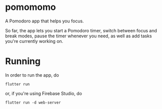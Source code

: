 # pomomomo

A Pomodoro app that helps you focus.

So far, the app lets you start a Pomodoro timer, switch between focus and break modes, pause the timer whenever you need, as well as add tasks you're currently working on. 

# Running

In order to run the app, do

`flutter run`

or, if you're using Firebase Studio, do 

`flutter run -d web-server`
